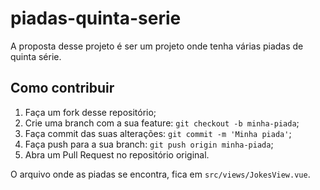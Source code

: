 # piadas-quinta-serie
A proposta desse projeto é ser um projeto onde tenha várias piadas de quinta série. 

## Como contribuir
1. Faça um fork desse repositório;
2. Crie uma branch com a sua feature: `git checkout -b minha-piada`;
3. Faça commit das suas alterações: `git commit -m 'Minha piada'`;
4. Faça push para a sua branch: `git push origin minha-piada`;
5. Abra um Pull Request no repositório original.

O arquivo onde as piadas se encontra, fica em `src/views/JokesView.vue`.